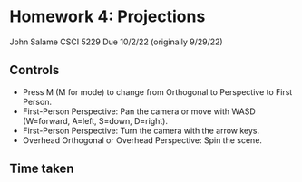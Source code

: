 # Homework 4: Projections
John Salame
CSCI 5229
Due 10/2/22 (originally 9/29/22)

## Controls
* Press M (M for mode) to change from Orthogonal to Perspective to First Person.  
* First-Person Perspective: Pan the camera or move with WASD (W=forward, A=left, S=down, D=right).  
* First-Person Perspective: Turn the camera with the arrow keys.
* Overhead Orthogonal or Overhead Perspective: Spin the scene.

## Time taken

